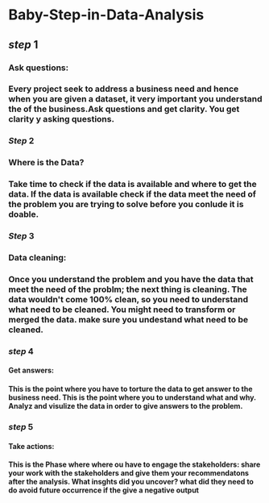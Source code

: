 # Baby-Step-in-Data-Analysis
## **_step_** 1
### Ask questions:
### Every project seek to address a business need and hence when you are given a dataset, it very important you understand the of the business.Ask questions and get clarity. You get clarity y asking questions.
### **_Step_** 2
### Where is the Data?
### Take time to check if the data is available and where to get the data. If the data is available check if the data meet the need of the problem you are trying to solve before you conlude it is doable.
### **_Step_** 3
### Data cleaning:
### Once you understand the problem and you have the data that meet the need of the problm; the next thing is cleaning. The data wouldn't come 100% clean, so you need to understand what need to be cleaned. You might need to transform or merged the data. make sure you undestand what need to be cleaned.
### **_step_** 4
#### Get answers:
#### This is the point where you have to torture the data to get answer to the business need. This is the point where you to understand what and why. Analyz and visulize  the data in order to give answers to the problem.
### **_step_** 5
#### Take actions:
#### This is the Phase where where ou have to engage the stakeholders: share your work with the stakeholders and give them your recommendatons after the analysis. What insghts did you uncover? what did they need to do avoid future occurrence if the give a negative output
